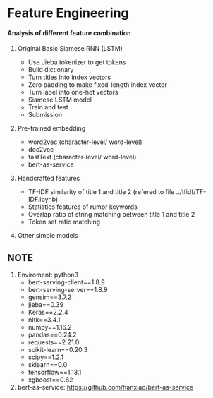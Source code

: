 # Feature Engineering
#### Analysis of different feature combination

1. Original Basic Siamese RNN (LSTM)
    - Use Jieba tokenizer to get tokens
    - Build dictionary
    - Turn titles into index vectors
    - Zero padding to make fixed-length index vector
    - Turn label into one-hot vectors
    - Siamese LSTM model
    - Train and test
    - Submission

2. Pre-trained embedding
    - word2vec (character-level/ word-level)
    - doc2vec 
    - fastText (character-level/ word-level)
    - bert-as-service

3. Handcrafted features
    - TF-IDF similarity of title 1 and title 2 (refered to file ../tfidf/TF-IDF.ipynb)
    - Statistics features of rumor keywords 
    - Overlap ratio of string matching between title 1 and title 2
    - Token set ratio matching
4. Other simple models

## NOTE
1. Enviroment: python3
    - bert-serving-client==1.8.9
    - bert-serving-server==1.8.9
    - gensim==3.7.2
    - jieba==0.39
    - Keras==2.2.4
    - nltk==3.4.1
    - numpy==1.16.2
    - pandas==0.24.2
    - requests==2.21.0
    - scikit-learn==0.20.3
    - scipy==1.2.1
    - sklearn==0.0
    - tensorflow==1.13.1
    - xgboost==0.82
2. bert-as-service: https://github.com/hanxiao/bert-as-service
